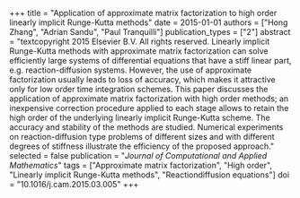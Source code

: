 +++
title = "Application of approximate matrix factorization to high order linearly implicit Runge-Kutta methods"
date = 2015-01-01
authors = ["Hong Zhang", "Adrian Sandu", "Paul Tranquilli"]
publication_types = ["2"]
abstract = "textcopyright 2015 Elsevier B.V. All rights reserved. Linearly implicit Runge-Kutta methods with approximate matrix factorization can solve efficiently large systems of differential equations that have a stiff linear part, e.g. reaction-diffusion systems. However, the use of approximate factorization usually leads to loss of accuracy, which makes it attractive only for low order time integration schemes. This paper discusses the application of approximate matrix factorization with high order methods; an inexpensive correction procedure applied to each stage allows to retain the high order of the underlying linearly implicit Runge-Kutta scheme. The accuracy and stability of the methods are studied. Numerical experiments on reaction-diffusion type problems of different sizes and with different degrees of stiffness illustrate the efficiency of the proposed approach."
selected = false
publication = "*Journal of Computational and Applied Mathematics*"
tags = ["Approximate matrix factorization", "High order", "Linearly implicit Runge-Kutta methods", "Reactiondiffusion equations"]
doi = "10.1016/j.cam.2015.03.005"
+++

